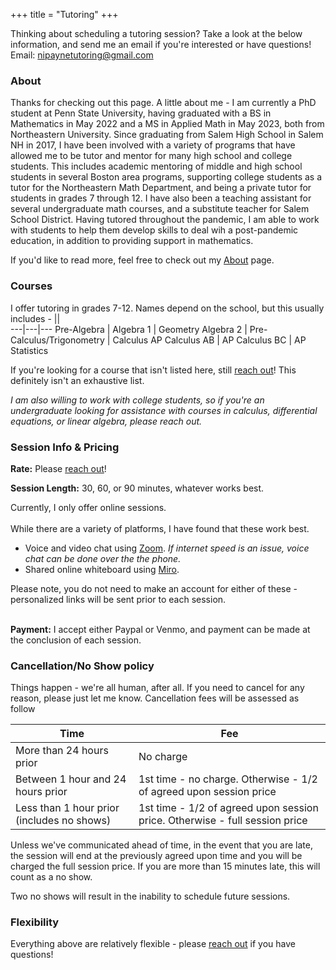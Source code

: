 +++
title = "Tutoring"
+++

Thinking about scheduling a tutoring session?  Take a look at the below information, and send me an email if you're interested or have questions!  Email: [nipaynetutoring@gmail.com](mailto:nipaynetutoring@gmail.com)

### About
 
Thanks for checking out this page.  A little about me - I am currently a PhD student at Penn State University, having graduated with a BS in Mathematics in May 2022 and a MS in Applied Math in May 2023, both from Northeastern University.  Since graduating from Salem High School in Salem NH in 2017, I have been involved with a variety of programs that have allowed me to be tutor and mentor for many high school and college students. This includes academic mentoring of middle and high school students in several Boston area programs, supporting college students as a tutor for the Northeastern Math Department, and being a private tutor for students in grades 7 through 12.  I have also been a teaching assistant for several undergraduate math courses, and a substitute teacher for Salem School District.  Having tutored throughout the pandemic, I am able to work with students to help them develop skills to deal wih a post-pandemic education, in addition to providing support in mathematics.

If you'd like to read more, feel free to check out my [About](https://nicholaspayne.net/about/) page.

### Courses
I offer tutoring in grades 7-12.  Names depend on the school, but this usually includes -
||    
---|---|---
Pre-Algebra | Algebra 1 | Geometry
Algebra 2 | Pre-Calculus/Trigonometry | Calculus 
AP Calculus AB | AP Calculus BC | AP Statistics 

If you're looking for a course that isn't listed here, still [reach out](mailto:nipaynetutoring@gmail.com)!  This definitely isn't an exhaustive list.

*I am also willing to work with college students, so if you're an undergraduate looking for assistance with courses in calculus, differential equations, or linear algebra, please reach out.*

### Session Info & Pricing

**Rate:** Please <a href="mailto:nipaynetutoring@gmail.com">reach out</a>!

**Session Length:** 30, 60, or 90 minutes, whatever works best.
<br>


Currently, I only offer online sessions.
<br>
<br>
While there are a variety of platforms, I have found that these work best.
<ul>
<li>
Voice and video chat using <a href="https://zoom.us/">Zoom</a>. <i>If internet speed is an issue, voice chat can be done over the the phone.</i>
</li>
<li>
Shared online whiteboard using <a href="https://webwhiteboard.com/">Miro</a>.
</li>
</ul>
Please note, you do not need to make an account for either of these - personalized links will be sent prior to each session.
<br>
<br>


**Payment:** I accept either Paypal or Venmo, and payment can be made at the conclusion of each session.

### Cancellation/No Show policy
Things happen - we're all human, after all.  If you need to cancel for any reason, please just let me know.  Cancellation fees will be assessed as follow

Time            | Fee      
----------------|----------
More than 24 hours prior | No charge
Between 1 hour and 24 hours prior | 1st time - no charge.  Otherwise - 1/2 of agreed upon session price
Less than 1 hour prior (includes no shows) | 1st time - 1/2 of agreed upon session price.  Otherwise - full session price

Unless we've communicated ahead of time, in the event that you are late, the session will end at the previously agreed upon time and you will be charged the full session price.  If you are more than 15 minutes late, this will count as a no show.

Two no shows will result in the inability to schedule future sessions.


### Flexibility
Everything above are relatively flexible - please [reach out](mailto:nipaynetutoring@gmail.com) if you have questions! 